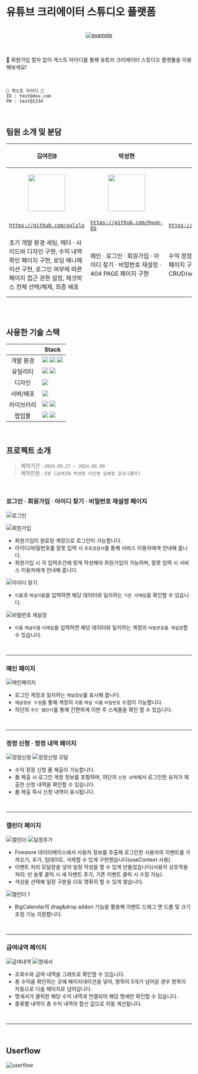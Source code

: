 #  유튜브 크리에이터 스튜디오 플랫폼
<br>
<div align=center>
  <a href="https://devtube-46156.web.app/" target="_blank">
    <img src="https://img.shields.io/badge/Devtube-ed234b?style=for-the-badge&logoColor=white" alt="example"/>
  </a>
</div>
<br>
<br>

📌 회원가입 절차 없이 게스트 아이디를 통해 유튜브 크리에이터 스튜디오 플랫폼을 이용해보세요!

<br>

```
🌟 게스트 아이디 🌟
ID : test@dev.com
PW : test@1234
```
<br>

## 팀원 소개 및 분담

|<p align='center'>김여진B</p>|<p align='center'>박성현</p>|<p align='center'>이진영</p>|<p align='center'>임혜정</p>|<p align='center'>호프니콜라</p>|
|--------|--------|--------|--------|--------|
| <p align="center"><img src="https://i.pinimg.com/236x/69/0d/28/690d288b651b78ecf09e776c05d977e3.jpg" width="100px" height="100px"/></p> | <p align="center"><img src="https://i.pinimg.com/236x/69/0d/28/690d288b651b78ecf09e776c05d977e3.jpg" width="100px" height="100px"/></p> | <p align="center"><img src="https://i.pinimg.com/236x/69/0d/28/690d288b651b78ecf09e776c05d977e3.jpg" width="100px" height="100px"/></p> | <p align="center"><img src="https://i.pinimg.com/236x/69/0d/28/690d288b651b78ecf09e776c05d977e3.jpg" width="100px" height="100px"/></p> | <p align="center"><img src="https://i.pinimg.com/236x/69/0d/28/690d288b651b78ecf09e776c05d977e3.jpg" width="100px" height="100px"/></p> |
| [`https://github.com/oxlzlo`](https://github.com/oxlzlo)| [`https://github.com/Hyun-EG`](https://github.com/Hyun-EG) | [`https://github.com/holololob`](https://github.com/holololob) | [`https://github.com/spoonbill40082`](https://github.com/spoonbill40082) | [`https://github.com/nicola-laura`](https://github.com/nicola-laura)|
| 초기 개발 환경 세팅, 헤더 · 사이드바 디자인 구현, 수익 내역 확인 페이지 구현, 로딩 애니메이션 구현, 로그인 여부에 따른 페이지 접근 권한 설정, 체크박스 전체 선택/해제, 최종 배포 | 메인 · 로그인 · 회원가입 · 아이디 찾기 · 비밀번호 재설정 · 404 PAGE 페이지 구현 | 수익 정정 신청 및 신청 내역 확인 페이지 구현, 정정 신청 관련 CRUD(with 김여진) | 일정 관리용 달력 페이지 구성(with 호프 니콜라) React BigCalendar, React DatePicker를 이용한 스케줄 관리 기능, 일정 CRUD 모달창, React의 useContext를 이용한 계정별 일정 정보 입출력 관리, SCSS를 이용한 달력 디자인 수정. | 웹사이트 디자인 및 유저 플로우 제작, 캘린더 페이지 상태 관리 (context), 캘린더 페이지 scss, 사이드바 상태 및 스타일링 |


<br>
<br>

## 사용한 기술 스택
|            | Stack                                                                                                                                                                                                                                                                                                        |
| :--------: | ------------------------------------------------------------------------------------------------------------------------------------------------------------------------------------------------------------------------------------------------------------------------------------------------------------ |
| 개발 환경  | <img src="https://img.shields.io/badge/npm-CB3837?style=for-the-badge&logo=npm&logoColor=white"> <img src="https://img.shields.io/badge/node.js-339933?style=for-the-badge&logo=node.js&logoColor=white"> <img src="https://img.shields.io/badge/vite-646CFF?style=for-the-badge&logo=vite&logoColor=white"> |
|  유틸리티  | <img src="https://img.shields.io/badge/ESlint-4B32C3?style=for-the-badge&logo=ESlint&logoColor=white"> <img src="https://img.shields.io/badge/Prettier-F7B93E?style=for-the-badge&logo=Prettie&logoColor=white">                                                                                             |
|   디자인   | <img src="https://img.shields.io/badge/figma-F24E1E?style=for-the-badge&logo=figma&logoColor=white">                                                                                                                                                                                                         |
|    서버/배포    | <img src="https://img.shields.io/badge/firebase-FFCA28?style=for-the-badge&logo=firebase&logoColor=white">                                                                                                                                                                                                   |
| 라이브러리 | <img src="https://img.shields.io/badge/react-61DAFB?style=for-the-badge&logo=react&logoColor=white"> <img src ="https://img.shields.io/badge/SASS-cc6699.svg?&style=for-the-badge&logo=Sass&logoColor=white"/>                                                                                               |
|   협업툴   | <img src="https://img.shields.io/badge/Git-F05032?style=for-the-badge&logo=Git&logoColor=white"> <img src="https://img.shields.io/badge/Github-181717?style=for-the-badge&logo=Github&logoColor=white">                                                                                                      |

<br>

## 프로젝트 소개
> 제작기간 : `2024.05.27 ~ 2024.06.09`  
제작인원 : `5명 [김여진B 박성현 이진영 임혜정 호프니콜라]`

<br>

### 로그인 · 회원가입 · 아이디 찾기 · 비밀번호 재설정 페이지
![로그인](https://github.com/oxlzlo/oxlzlo/assets/140046183/15e1f12d-425b-4b8b-8a9c-375b5eb1ca0f)

![회원가입](https://github.com/oxlzlo/oxlzlo/assets/140046183/7382a364-97e1-4bd7-8a67-ab8e6394e9de)

- 회원가입이 완료된 계정으로 로그인이 가능합니다.
- 아이디/비밀번호를 잘못 입력 시 `유효성검사`를 통해 서비스 이용자에게 안내해 줍니다.
- 회원가입 시 각 입력조건에 맞게 작성해야 회원가입이 가능하며, 잘못 입력 시 서비스 이용자에게 안내해 줍니다.

![아이디 찾기](https://github.com/oxlzlo/oxlzlo/assets/140046183/11bcac17-cb67-4f55-b5ab-567ea2fd3e7d)

- `이름`과 `채널이름`을 입력하면 해당 데이터와 일치하는 `기존 이메일`을 확인할 수 있습니다.

![비밀번호 재설정](https://github.com/oxlzlo/oxlzlo/assets/140046183/828f34de-f2f4-4161-bd91-bed70acbca46)

- `이름` `채널이름` `이메일`을 입력하면 해당 데이터와 일치하는 계정의 `비밀번호를 재설정`할 수 있습니다.

<br>
 
---

### 메인 페이지
![메인페이지](https://github.com/oxlzlo/oxlzlo/assets/140046183/40ffb754-0f96-478b-adcf-a5d696bc9d3a)

-  로그인 계정과 일치하는 `채널정보`를 표시해 줍니다.
- `채널정보 수정`을 통해 계정의 `이름` `채널 이름` `비밀번호` 수정이 가능합니다.
-  하단의 `주간 캘린더`를 통해 간편하게 이번 주 스케줄을 확인 할 수 있습니다.

<br>

---

### 정정 신청 · 정정 내역 페이지
![정정신청](https://github.com/toy2-1/devtube/assets/140046183/9b3f5797-3832-48e8-a2de-d40d05b6b699)
![정정신청 모달](https://github.com/toy2-1/devtube/assets/140046183/03b6c101-078c-4ec8-9e9f-6f37833d871c)


- 수익 정정 신청 폼 제출이 가능합니다.
- 폼 제출 시 로그인 계정 정보를 포함하며, 하단의 `신청 내역`에서 로그인한 유저가 제출한 신청 내역을 확인할 수 있습니다.
- 폼 제출 즉시 신청 내역이 표시됩니다.

<br>

---


### 캘린더 페이지
![캘린더](https://github.com/oxlzlo/oxlzlo/assets/140046183/9cc0b87c-7d37-4f4c-a6fa-163ff094881f)
![일정추가](https://github.com/oxlzlo/oxlzlo/assets/140046183/103ff4de-14a8-4180-ac4a-42866cf9a3c3)
- Firestore 데이터베이스에서 사용자 정보를 추출해 로그인한 사용자의 이벤트를 가져오기, 추가, 업데이트, 삭제할 수 있게 구현했습니다(useContext 사용).
- 이벤트 처리 모달창을 넣어 일정 작성을 할 수 있게 만들었습니다(사용자 상호작용 처리: 빈 슬롯 클릭 시 새 이벤트 추가, 기존 이벤트 클릭 시 수정 가능).
- 색상을 선택해 일정 구분을 더욱 명확히 할 수 있게 했습니다.

![캘린더 1](https://github.com/toy2-1/devtube/assets/140046183/a82b683e-e3e2-4d03-8fb0-4346607b2c33)
- BigCalendar의 drag&drop addon 기능을 활용해 이벤트 드래그 앤 드롭 및 크기 조정 기능 지원합니다.


<br>

---

### 급여내역 페이지
![급여내역](https://github.com/oxlzlo/oxlzlo/assets/140046183/ce7a7272-95b9-413b-9ef4-c151621004f3)
![명세서](https://github.com/toy2-1/devtube/assets/140046183/b25de073-2ba8-43ce-86e9-02f96e9ad466)

- 조회수와 급여 내역을 그래프로 확인할 수 있습니다.
- 총 수익을 확인하는 곳에 페이지네이션을 넣어, 항목이 5개가 넘어갈 경우 항목이 자동으로 다음 페이지로 넘어갑니다.
- 명세서가 클릭한 해당 수익 내역과 연결되어 해당 명세만 확인할 수 있습니다.
- 종류별 내역이 총 수익 내역의 합산 값으로 자동 계산됩니다.

<br>

---

<br>

## Userflow

![userflow](https://github.com/toy2-1/devtube/assets/140046183/84560b82-2bc2-4f3c-8f9c-a5ba2768ae86)
